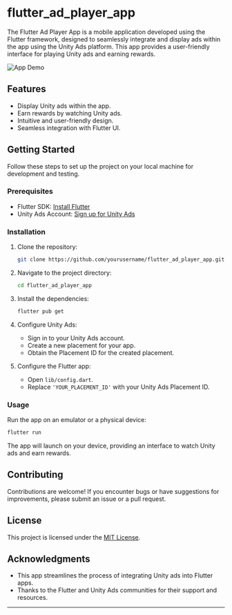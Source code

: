 # flutter_ad_player_app

The Flutter Ad Player App is a mobile application developed using the Flutter framework, designed to seamlessly integrate and display ads within the app using the Unity Ads platform. This app provides a user-friendly interface for playing Unity ads and earning rewards.

![App Demo](demo.gif)

## Features

- Display Unity ads within the app.
- Earn rewards by watching Unity ads.
- Intuitive and user-friendly design.
- Seamless integration with Flutter UI.

## Getting Started

Follow these steps to set up the project on your local machine for development and testing.

### Prerequisites

- Flutter SDK: [Install Flutter](https://flutter.dev/docs/get-started/install)
- Unity Ads Account: [Sign up for Unity Ads](https://unity.com/products/ads)

### Installation

1. Clone the repository:

   ```bash
   git clone https://github.com/yourusername/flutter_ad_player_app.git
   ```

2. Navigate to the project directory:

   ```bash
   cd flutter_ad_player_app
   ```

3. Install the dependencies:

   ```bash
   flutter pub get
   ```

4. Configure Unity Ads:

   - Sign in to your Unity Ads account.
   - Create a new placement for your app.
   - Obtain the Placement ID for the created placement.

5. Configure the Flutter app:

   - Open `lib/config.dart`.
   - Replace `'YOUR_PLACEMENT_ID'` with your Unity Ads Placement ID.

### Usage

Run the app on an emulator or a physical device:

```bash
flutter run
```

The app will launch on your device, providing an interface to watch Unity ads and earn rewards.

## Contributing

Contributions are welcome! If you encounter bugs or have suggestions for improvements, please submit an issue or a pull request.

## License

This project is licensed under the [MIT License](LICENSE).

## Acknowledgments

- This app streamlines the process of integrating Unity ads into Flutter apps.
- Thanks to the Flutter and Unity Ads communities for their support and resources.

---
